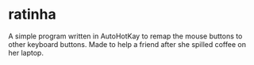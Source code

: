 # ratinha
A simple program written in AutoHotKay to remap the mouse buttons to other keyboard buttons. Made to help a friend after she spilled coffee on her laptop.
